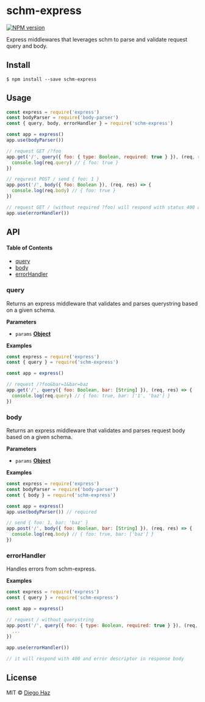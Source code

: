 # schm-express

[![NPM version](https://img.shields.io/npm/v/schm-express.svg?style=flat-square)](https://npmjs.org/package/schm-express)

Express middlewares that leverages schm to parse and validate request query and body.

## Install

    $ npm install --save schm-express

## Usage

```js
const express = require('express')
const bodyParser = require('body-parser')
const { query, body, errorHandler } = require('schm-express')

const app = express()
app.use(bodyParser())

// request GET /?foo
app.get('/', query({ foo: { type: Boolean, required: true } }), (req, res) => {
  console.log(req.query) // { foo: true }
})

// requrest POST / send { foo: 1 }
app.post('/', body({ foo: Boolean }), (req, res) => {
  console.log(req.body) // { foo: true }
})

// request GET / (without required ?foo) will respond with status 400 and error descriptor on response body.
app.use(errorHandler())
```

## API

<!-- Generated by documentation.js. Update this documentation by updating the source code. -->

#### Table of Contents

-   [query](#query)
-   [body](#body)
-   [errorHandler](#errorhandler)

### query

Returns an express middleware that validates and parses querystring based
on a given schema.

**Parameters**

-   `params` **[Object](https://developer.mozilla.org/docs/Web/JavaScript/Reference/Global_Objects/Object)** 

**Examples**

```javascript
const express = require('express')
const { query } = require('schm-express')

const app = express()

// request /?foo&bar=1&bar=baz
app.get('/', query({ foo: Boolean, bar: [String] }), (req, res) => {
  console.log(req.query) // { foo: true, bar: ['1', 'baz'] }
})
```

### body

Returns an express middleware that validates and parses request body based
on a given schema.

**Parameters**

-   `params` **[Object](https://developer.mozilla.org/docs/Web/JavaScript/Reference/Global_Objects/Object)** 

**Examples**

```javascript
const express = require('express')
const bodyParser = require('body-parser')
const { body } = require('schm-express')

const app = express()
app.use(bodyParser()) // required

// send { foo: 1, bar: 'baz' }
app.post('/', body({ foo: Boolean, bar: [String] }), (req, res) => {
  console.log(req.body) // { foo: true, bar: ['baz'] }
})
```

### errorHandler

Handles errors from schm-express.

**Examples**

```javascript
const express = require('express')
const { query } = require('schm-express')

const app = express()

// request / without querystring
app.post('/', query({ foo: { type: Boolean, required: true } }), (req, res) => {
  ...
})

app.use(errorHandler())

// it will respond with 400 and error descriptor in response body
```

## License

MIT © [Diego Haz](https://github.com/diegohaz)
